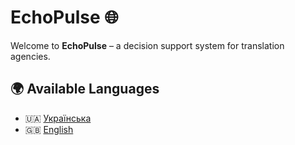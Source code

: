 # EchoPulse 🌐

Welcome to **EchoPulse** – a decision support system for translation agencies.

## 🌍 Available Languages

- 🇺🇦 [Українська](README.uk.md)
- 🇬🇧 [English](README.en.md)
